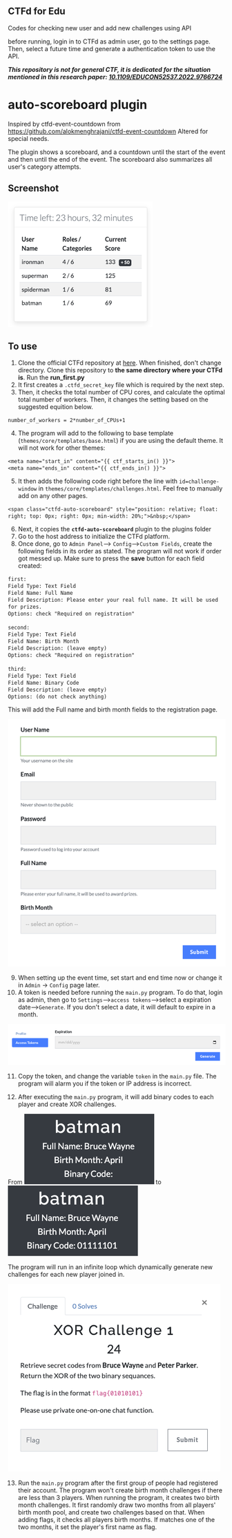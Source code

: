 ## CTFd for Edu

Codes for checking new user and add new challenges using API

before running, login in to CTFd as admin user, go to the settings page. Then, select a future time and generate a authentication token to use the API.

***This repository is not for general CTF, it is dedicated for the situation mentioned in this research paper: [10.1109/EDUCON52537.2022.9766724](https://doi.org/10.1109/EDUCON52537.2022.9766724)***

# auto-scoreboard plugin
Inspired by ctfd-event-countdown from https://github.com/alokmenghrajani/ctfd-event-countdown
Altered for special needs.

The plugin shows a scoreboard, and a countdown until the start of the event and then until the end of the event. The scoreboard also summarizes all user's category attempts.

## Screenshot

![scoreboard](scoreboard.png)


## To use

1. Clone the official CTFd repository at [here](https://github.com/CTFd/CTFd). When finished, don't change directory. Clone this repository to **the same directory where your CTFd is**. Run the **run_first.py**
2. It first creates a `.ctfd_secret_key` file which is required by the next step.
3. Then, it checks the total number of CPU cores, and calculate the optimal total number of workers. Then, it changes the setting based on the suggested equition below. 
````
number_of_workers = 2*number_of_CPUs+1
````
4. The program will add to the following to base template (`themes/core/templates/base.html`) if you are using the default theme. It will not work for other themes:
```
<meta name="start_in" content="{{ ctf_starts_in() }}">
<meta name="ends_in" content="{{ ctf_ends_in() }}">
```
5. It then adds the following code right before the line with `id=challenge-window` in `themes/core/templates/challenges.html`. Feel free to manually add on any other pages.
````
<span class="ctfd-auto-scoreboard" style="position: relative; float: right; top: 0px; right: 0px; min-width: 20%;">&nbsp;</span>
````
6. Next, it copies the **`ctfd-auto-scoreboard`** plugin to the plugins folder
7. Go to the host address to initialize the CTFd platform.
8. Once done, go to `Admin Panel`--> `Config`-->`Custom Fields`, create the following fields in its order as stated. The program will not work if order got messed up. Make sure to press the **save** button for each field created:
````
first:
Field Type: Text Field
Field Name: Full Name
Field Description: Please enter your real full name. It will be used for prizes. 
Options: check "Required on registration"

second:
Field Type: Text Field
Field Name: Birth Month
Field Description: (leave empty)
Options: check "Required on registration"

third:
Field Type: Text Field
Field Name: Binary Code
Field Description: (leave empty)
Options: (do not check anything)
````
This will add the Full name and birth month fields to the registration page.

![registration](registration.png)

9. When setting up the event time, set start and end time now or change it in `Admin` -> `Config` page later.
10. A token is needed before running the `main.py` program. To do that, login as admin, then go to `Settings`-->`access tokens`-->select a expiration date-->`Generate`. If you don't select a date, it will default to expire in a month.

![token](token.png)

11. Copy the token, and change the variable `token` in the `main.py` file. The program will alarm you if the token or IP address is incorrect.

12. After executing the `main.py` program, it will add binary codes to each player and create XOR challenges. 
 
From ![user-profile](user-profile.png) to ![user-profile-binary](user-profile-binary.png)

The program will run in an infinite loop which dynamically generate new challenges for each new player joined in. 

![new-challenge](new-challenge.png)

13. Run the `main.py` program after the first group of people had registered their account. The program won't create birth month challenges if there are less than 3 players. When running the program, it creates two birth month challenges. It first randomly draw two months from all players' birth month pool, and create two challenges based on that. When adding flags, it checks all players birth months. If matches one of the two months, it set the player's first name as flag.

